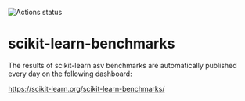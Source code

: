 ![Actions status](https://github.com/scikit-learn/scikit-learn-benchmarks/workflows/Last%20run/badge.svg)

# scikit-learn-benchmarks

The results of scikit-learn asv benchmarks are automatically published every day on the following dashboard:

https://scikit-learn.org/scikit-learn-benchmarks/

